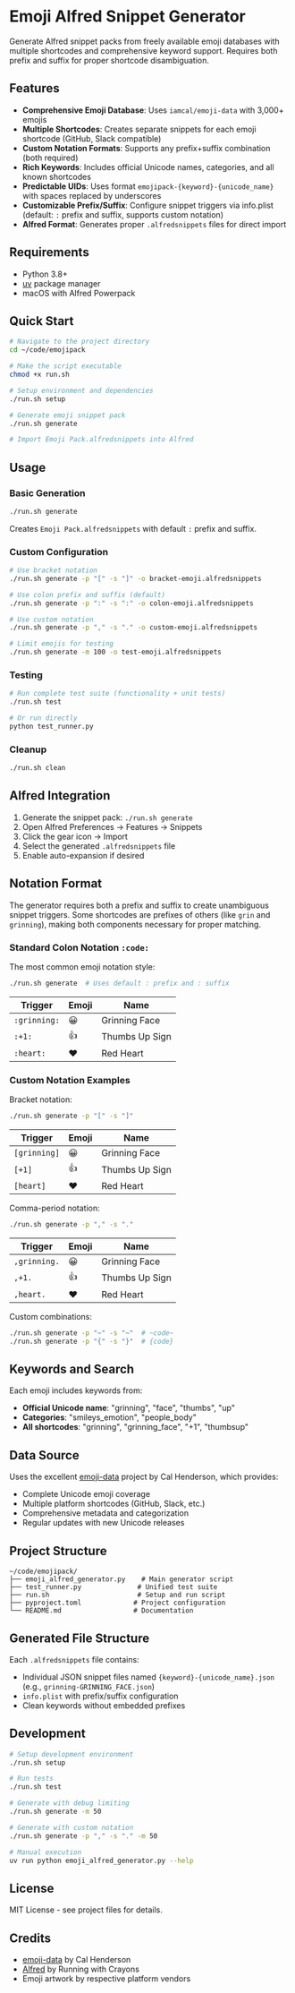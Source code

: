 # Emoji Alfred Snippet Generator

Generate Alfred snippet packs from freely available emoji databases with multiple shortcodes and comprehensive keyword support. Requires both prefix and suffix for proper shortcode disambiguation.

## Features

- **Comprehensive Emoji Database**: Uses `iamcal/emoji-data` with 3,000+ emojis
- **Multiple Shortcodes**: Creates separate snippets for each emoji shortcode (GitHub, Slack compatible)
- **Custom Notation Formats**: Supports any prefix+suffix combination (both required)
- **Rich Keywords**: Includes official Unicode names, categories, and all known shortcodes
- **Predictable UIDs**: Uses format `emojipack-{keyword}-{unicode_name}` with spaces replaced by underscores
- **Customizable Prefix/Suffix**: Configure snippet triggers via info.plist (default: `:` prefix and suffix, supports custom notation)
- **Alfred Format**: Generates proper `.alfredsnippets` files for direct import

## Requirements

- Python 3.8+
- [uv](https://github.com/astral-sh/uv) package manager
- macOS with Alfred Powerpack

## Quick Start

```bash
# Navigate to the project directory
cd ~/code/emojipack

# Make the script executable
chmod +x run.sh

# Setup environment and dependencies
./run.sh setup

# Generate emoji snippet pack
./run.sh generate

# Import Emoji Pack.alfredsnippets into Alfred
```

## Usage

### Basic Generation

```bash
./run.sh generate
```

Creates `Emoji Pack.alfredsnippets` with default `:` prefix and suffix.

### Custom Configuration

```bash
# Use bracket notation
./run.sh generate -p "[" -s "]" -o bracket-emoji.alfredsnippets

# Use colon prefix and suffix (default)
./run.sh generate -p ":" -s ":" -o colon-emoji.alfredsnippets

# Use custom notation
./run.sh generate -p "," -s "." -o custom-emoji.alfredsnippets

# Limit emojis for testing
./run.sh generate -m 100 -o test-emoji.alfredsnippets
```

### Testing

```bash
# Run complete test suite (functionality + unit tests)
./run.sh test

# Or run directly
python test_runner.py
```

### Cleanup

```bash
./run.sh clean
```

## Alfred Integration

1. Generate the snippet pack: `./run.sh generate`
2. Open Alfred Preferences → Features → Snippets
3. Click the gear icon → Import
4. Select the generated `.alfredsnippets` file
5. Enable auto-expansion if desired

## Notation Format

The generator requires both a prefix and suffix to create unambiguous snippet triggers. Some shortcodes are prefixes of others (like `grin` and `grinning`), making both components necessary for proper matching.

### Standard Colon Notation `:code:`
The most common emoji notation style:
```bash
./run.sh generate  # Uses default : prefix and : suffix
```

| Trigger | Emoji | Name |
|---------|-------|------|
| `:grinning:` | 😀 | Grinning Face |
| `:+1:` | 👍 | Thumbs Up Sign |
| `:heart:` | ❤️ | Red Heart |

### Custom Notation Examples

Bracket notation:
```bash
./run.sh generate -p "[" -s "]"
```

| Trigger | Emoji | Name |
|---------|-------|------|
| `[grinning]` | 😀 | Grinning Face |
| `[+1]` | 👍 | Thumbs Up Sign |
| `[heart]` | ❤️ | Red Heart |

Comma-period notation:
```bash
./run.sh generate -p "," -s "."
```

| Trigger | Emoji | Name |
|---------|-------|------|
| `,grinning.` | 😀 | Grinning Face |
| `,+1.` | 👍 | Thumbs Up Sign |
| `,heart.` | ❤️ | Red Heart |

Custom combinations:
```bash
./run.sh generate -p "~" -s "~"  # ~code~
./run.sh generate -p "{" -s "}"  # {code}
```

## Keywords and Search

Each emoji includes keywords from:
- **Official Unicode name**: "grinning", "face", "thumbs", "up"
- **Categories**: "smileys_emotion", "people_body"
- **All shortcodes**: "grinning", "grinning_face", "+1", "thumbsup"

## Data Source

Uses the excellent [emoji-data](https://github.com/iamcal/emoji-data) project by Cal Henderson, which provides:
- Complete Unicode emoji coverage
- Multiple platform shortcodes (GitHub, Slack, etc.)
- Comprehensive metadata and categorization
- Regular updates with new Unicode releases

## Project Structure

```
~/code/emojipack/
├── emoji_alfred_generator.py    # Main generator script
├── test_runner.py              # Unified test suite
├── run.sh                      # Setup and run script
├── pyproject.toml             # Project configuration
└── README.md                  # Documentation
```

## Generated File Structure

Each `.alfredsnippets` file contains:
- Individual JSON snippet files named `{keyword}-{unicode_name}.json` (e.g., `grinning-GRINNING_FACE.json`)
- `info.plist` with prefix/suffix configuration
- Clean keywords without embedded prefixes

## Development

```bash
# Setup development environment
./run.sh setup

# Run tests
./run.sh test

# Generate with debug limiting
./run.sh generate -m 50

# Generate with custom notation
./run.sh generate -p "," -s "." -m 50

# Manual execution
uv run python emoji_alfred_generator.py --help
```

## License

MIT License - see project files for details.

## Credits

- [emoji-data](https://github.com/iamcal/emoji-data) by Cal Henderson
- [Alfred](https://www.alfredapp.com/) by Running with Crayons
- Emoji artwork by respective platform vendors
